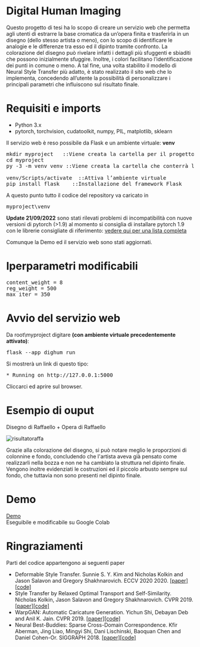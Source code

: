 # Digital Human Imaging

Questo progetto di tesi ha lo scopo di creare un servizio web che permetta agli utenti di estrarre la base cromatica da un’opera finita e trasferirla in un disegno (dello stesso artista o meno), con lo scopo di identificare le analogie e le differenze tra esso ed il dipinto tramite confronto. La colorazione del disegno può rivelare infatti i dettagli più sfuggenti e sbiaditi che possono inizialmente sfuggire. Inoltre, i colori facilitano l’identificazione dei punti in comune o meno. A tal fine, una volta stabilito il modello di Neural Style Transfer più adatto, è stato realizzato il sito web che lo implementa, concedendo all’utente la possibilità di personalizzare i principali parametri che influiscono sul risultato finale.


# Requisiti e imports
<ul>
  <li>Python 3.x</li>
  <li>pytorch, torchvision, cudatoolkit, numpy, PIL, matplotlib, sklearn</li>
</ul>

Il servizio web è reso possibile da Flask e un ambiente virtuale: <b>venv</b>


<pre>
mkdir myproject   ::Viene creata la cartella per il progetto
cd myproject  
py -3 -m venv venv ::Viene creata la cartella che conterrà l’ambiente
                                                            ::virtuale
venv/Scripts/activate  ::Attiva l’ambiente virtuale
pip install flask    ::Installazione del framework Flask
</pre>
  
A questo punto tutto il codice del repository va caricato in <pre>myproject\venv</pre>

<b>Update 21/09/2022</b> sono stati rilevati problemi di incompatibilità con nuove versioni di pytorch (>1.9) al momento si consiglia di installare pytorch 1.9 con le librerie consigliate di riferimento:
<a href='https://pytorch.org/get-started/previous-versions/'>vedere qui per una lista completa</a>

Comunque la Demo ed il servizio web sono stati aggiornati.


# Iperparametri modificabili
<pre>
content_weight = 8
reg_weight = 500
max_iter = 350
</pre>


# Avvio del servizio web
Da root\myproject digitare <b>(con ambiente virtuale precedentemente attivato)</b>:

<pre>
flask --app dighum run
</pre>

Si mostrerà un link di questo tipo:

<pre>
* Running on http://127.0.0.1:5000
</pre>

Cliccarci ed aprire sul browser.



# Esempio di ouput
Disegno di Raffaello + Opera di Raffaello


<img src="https://i.ibb.co/RYCF9c8/Screenshot-20230123-201609.png" alt="risultatoraffa" border="0">

Grazie alla colorazione del disegno, si può notare meglio le proporzioni di colonnine e fondo, concludendo che l'artista aveva già pensato come realizzarli nella bozza e non ne ha cambiato la struttura nel dipinto finale. Vengono inoltre evidenziati le costruzioni ed il piccolo arbusto sempre sul fondo, che tuttavia non sono presenti nel dipinto finale.

# Demo

<a href="https://colab.research.google.com/drive/1YgZwq7jPIX-_1qN3aGBdiwnr_377IeXh?usp=sharing">Demo</a>   
Eseguibile e modificabile su Google Colab




# Ringraziamenti
Parti del codice appartengono ai seguenti paper
<ul>
  <li>Deformable Style Transfer. Sunnie S. Y. Kim and Nicholas Kolkin and Jason Salavon and Gregory Shakhnarovich. ECCV 2020  2020. <a href="https://arxiv.org/abs/2003.11038">[paper]</a> <a href="https://github.com/sunniesuhyoung/DST">[code]</a></li>
  <li>Style Transfer by Relaxed Optimal Transport and Self-Similarity. Nicholas Kolkin, Jason Salavon and Gregory Shakhnarovich. CVPR 2019. <a href="https://arxiv.org/abs/1904.12785v2">[paper]</a><a href="https://github.com/nkolkin13/STROTSS">[code]</a></li>
  <li>WarpGAN: Automatic Caricature Generation. Yichun Shi, Debayan Deb and Anil K. Jain. CVPR 2019. <a href="https://arxiv.org/abs/1811.10100">[paper]</a><a href="https://github.com/seasonSH/WarpGAN">[code]</a></li>
  <li>Neural Best-Buddies: Sparse Cross-Domain Correspondence. Kfir Aberman, Jing Liao, Mingyi Shi, Dani Lischinski, Baoquan Chen and Daniel Cohen-Or. SIGGRAPH 2018. <a href="https://arxiv.org/abs/1805.04140v2">[paper]</a><a href="https://github.com/kfiraberman/neural_best_buddies">[code]</a></li>
  </ul>
